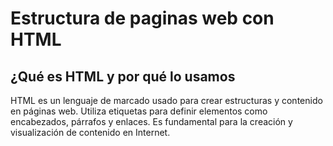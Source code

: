 #  Estructura de paginas web con HTML
## ¿Qué es HTML y por qué lo usamos
HTML es un lenguaje de marcado usado para crear estructuras y contenido en páginas web. Utiliza etiquetas para definir elementos como encabezados, párrafos y enlaces. Es fundamental para la creación y visualización de contenido en Internet.
